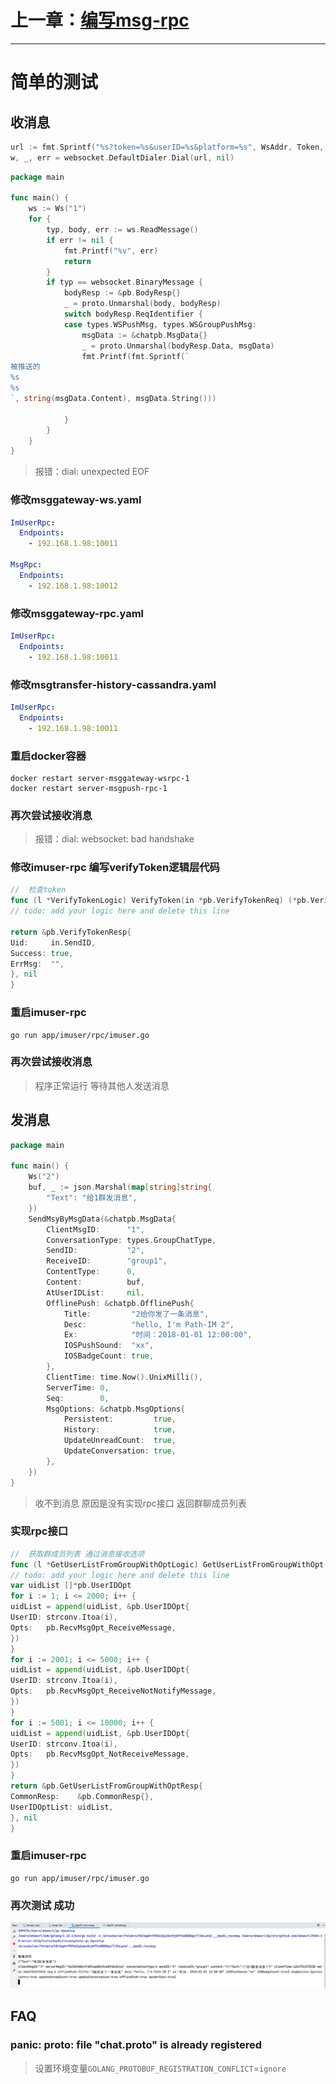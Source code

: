 # 上一章：[编写msg-rpc](msg-rpc.md)

---

# 简单的测试

## 收消息

```go
url := fmt.Sprintf("%s?token=%s&userID=%s&platform=%s", WsAddr, Token, uid, Platform)
w, _, err = websocket.DefaultDialer.Dial(url, nil)
```

```go
package main

func main() {
	ws := Ws("1")
	for {
		typ, body, err := ws.ReadMessage()
		if err != nil {
			fmt.Printf("%v", err)
			return
		}
		if typ == websocket.BinaryMessage {
			bodyResp := &pb.BodyResp{}
			_ = proto.Unmarshal(body, bodyResp)
			switch bodyResp.ReqIdentifier {
			case types.WSPushMsg, types.WSGroupPushMsg:
				msgData := &chatpb.MsgData{}
				_ = proto.Unmarshal(bodyResp.Data, msgData)
				fmt.Printf(fmt.Sprintf(`
被推送的
%s
%s
`, string(msgData.Content), msgData.String()))

			}
		}
	}
}
```

> 报错：dial: unexpected EOF

### 修改msggateway-ws.yaml

```yaml
ImUserRpc:
  Endpoints:
    - 192.168.1.98:10011

MsgRpc:
  Endpoints:
    - 192.168.1.98:10012
```

### 修改msggateway-rpc.yaml

```yaml
ImUserRpc:
  Endpoints:
    - 192.168.1.98:10011
```

### 修改msgtransfer-history-cassandra.yaml

```yaml
ImUserRpc:
  Endpoints:
    - 192.168.1.98:10011
```

### 重启docker容器

```shell
docker restart server-msggateway-wsrpc-1
docker restart server-msgpush-rpc-1
```

### 再次尝试接收消息

> 报错：dial: websocket: bad handshake

### 修改imuser-rpc 编写verifyToken逻辑层代码

```go
//  检查token
func (l *VerifyTokenLogic) VerifyToken(in *pb.VerifyTokenReq) (*pb.VerifyTokenResp, error) {
// todo: add your logic here and delete this line

return &pb.VerifyTokenResp{
Uid:     in.SendID,
Success: true,
ErrMsg:  "",
}, nil
}
```

### 重启imuser-rpc

```shell
go run app/imuser/rpc/imuser.go
```

### 再次尝试接收消息

> 程序正常运行 等待其他人发送消息

## 发消息

```go
package main

func main() {
	Ws("2")
	buf, _ := json.Marshal(map[string]string{
		"Text": "给1群发消息",
	})
	SendMsyByMsgData(&chatpb.MsgData{
		ClientMsgID:      "1",
		ConversationType: types.GroupChatType,
		SendID:           "2",
		ReceiveID:        "group1",
		ContentType:      0,
		Content:          buf,
		AtUserIDList:     nil,
		OfflinePush: &chatpb.OfflinePush{
			Title:         "2给你发了一条消息",
			Desc:          "hello, I'm Path-IM 2",
			Ex:            "时间：2018-01-01 12:00:00",
			IOSPushSound:  "xx",
			IOSBadgeCount: true,
		},
		ClientTime: time.Now().UnixMilli(),
		ServerTime: 0,
		Seq:        0,
		MsgOptions: &chatpb.MsgOptions{
			Persistent:         true,
			History:            true,
			UpdateUnreadCount:  true,
			UpdateConversation: true,
		},
	})
}
```

> 收不到消息 原因是没有实现rpc接口 返回群聊成员列表

### 实现rpc接口

```go
//  获取群成员列表 通过消息接收选项
func (l *GetUserListFromGroupWithOptLogic) GetUserListFromGroupWithOpt(in *pb.GetUserListFromGroupWithOptReq) (*pb.GetUserListFromGroupWithOptResp, error) {
// todo: add your logic here and delete this line
var uidList []*pb.UserIDOpt
for i := 1; i <= 2000; i++ {
uidList = append(uidList, &pb.UserIDOpt{
UserID: strconv.Itoa(i),
Opts:   pb.RecvMsgOpt_ReceiveMessage,
})
}
for i := 2001; i <= 5000; i++ {
uidList = append(uidList, &pb.UserIDOpt{
UserID: strconv.Itoa(i),
Opts:   pb.RecvMsgOpt_ReceiveNotNotifyMessage,
})
}
for i := 5001; i <= 10000; i++ {
uidList = append(uidList, &pb.UserIDOpt{
UserID: strconv.Itoa(i),
Opts:   pb.RecvMsgOpt_NotReceiveMessage,
})
}
return &pb.GetUserListFromGroupWithOptResp{
CommonResp:    &pb.CommonResp{},
UserIDOptList: uidList,
}, nil
}

```

### 重启imuser-rpc

```shell
go run app/imuser/rpc/imuser.go
```

### 再次测试 成功

![img.png](imgs/test_success.png)

## FAQ

### panic: proto: file "chat.proto" is already registered

> 设置环境变量`GOLANG_PROTOBUF_REGISTRATION_CONFLICT`=`ignore`
